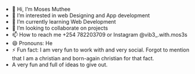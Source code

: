 - 👋 Hi, I’m Moses Muthee
- 👀 I’m interested in web Designing and App development
- 🌱 I’m currently learning Web Development
- 💞️ I’m looking to collaborate on projects
- 📫 How to reach me +254 782203709 or Instagram @vib3_.with.mos3s
- 😄 Pronouns: He
- ⚡ Fun fact: I am very fun to work with and very social. Forgot to mention that I am a christian and born-again christian for that fact.
- A very fun and full of ideas to give out.

<!---
mosesmuthee/mosesmuthee is a ✨ special ✨ repository because its `README.md` (this file) appears on your GitHub profile.
You can click the Preview link to take a look at your changes.
--->
